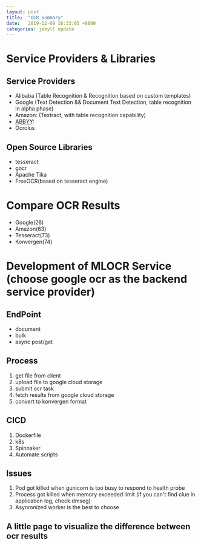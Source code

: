```yaml
---
layout: post
title:  "OCR Summary"
date:   2019-12-09 16:33:05 +0800
categories: jekyll update
---
```

# Service Providers & Libraries
## Service Providers
* Alibaba (Table Recognition & Recognition based on custom templates)
* Google (Text Detection && Document Text Detection, table recognition in alpha phase)
* Amazon: (Textract, with table recognition capability)
* [ABBYY]:
* Ocrolus

## Open Source Libraries
* tesseract
* gocr
* Apache Tika
* FreeOCR(based on tesseract engine)

# Compare OCR Results
* Google(26)
* Amazon(63)
* Tesseract(73)
* Konvergen(74)

# Development of MLOCR Service (choose google ocr as the backend service provider)
## EndPoint
* document
* bulk
* async post/get

## Process
1. get file from client
2. upload file to google cloud storage
3. submit ocr task
4. fetch results from google cloud storage
5. convert to konvergen format

## CICD
1. Dockerfile
1. k8s
2. Spinnaker
3. Automate scripts

## Issues
1. Pod got killed when gunicorn is too busy to respond to health probe
2. Process got killed when memory exceeded limit (if you can't find clue in application log, check dmseg)
3. Asynronized worker is the best to choose

## A little page to visualize the difference between ocr results



[ABBYY]: https://www.youtube.com/83c53637-f2e9-4fb0-85b0-7457b5fccf59

